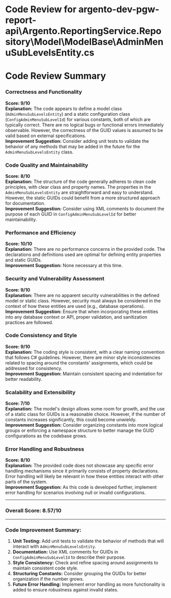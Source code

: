 # Code Review for argento-dev-pgw-report-api\Argento.ReportingService.Repository\Model\ModelBase\AdminMenuSubLevelsEntity.cs

# Code Review Summary

### Correctness and Functionality
**Score: 9/10**  
**Explanation:** The code appears to define a model class (`AdminMenuSubLevelsEntity`) and a static configuration class (`ConfigAdminMenuSubLevelId`) for various constants, both of which are typically correct. There are no logical bugs or functional errors immediately observable. However, the correctness of the GUID values is assumed to be valid based on external specifications.  
**Improvement Suggestion:** Consider adding unit tests to validate the behavior of any methods that may be added in the future for the `AdminMenuSubLevelsEntity` class.

### Code Quality and Maintainability
**Score: 8/10**  
**Explanation:** The structure of the code generally adheres to clean code principles, with clear class and property names. The properties in the `AdminMenuSubLevelsEntity` are straightforward and easy to understand. However, the static GUIDs could benefit from a more structured approach for documentation.  
**Improvement Suggestion:** Consider using XML comments to document the purpose of each GUID in `ConfigAdminMenuSubLevelId` for better maintainability.

### Performance and Efficiency
**Score: 10/10**  
**Explanation:** There are no performance concerns in the provided code. The declarations and definitions used are optimal for defining entity properties and static GUIDs.  
**Improvement Suggestion:** None necessary at this time.

### Security and Vulnerability Assessment
**Score: 9/10**  
**Explanation:** There are no apparent security vulnerabilities in the defined model or static class. However, security must always be considered in the context of how these entities are used (e.g., database operations).   
**Improvement Suggestion:** Ensure that when incorporating these entities into any database context or API, proper validation, and sanitization practices are followed.

### Code Consistency and Style
**Score: 9/10**  
**Explanation:** The coding style is consistent, with a clear naming convention that follows C# guidelines. However, there are minor style inconsistencies related to spacing around the constants' assignments, which could be addressed for consistency.  
**Improvement Suggestion:** Maintain consistent spacing and indentation for better readability.

### Scalability and Extensibility
**Score: 7/10**  
**Explanation:** The model's design allows some room for growth, and the use of a static class for GUIDs is a reasonable choice. However, if the number of constants increases significantly, this could become unwieldy.  
**Improvement Suggestion:** Consider organizing constants into more logical groups or enforcing a namespace structure to better manage the GUID configurations as the codebase grows.

### Error Handling and Robustness
**Score: 8/10**  
**Explanation:** The provided code does not showcase any specific error handling mechanisms since it primarily consists of property declarations. Error handling will likely be relevant in how these entities interact with other parts of the system.   
**Improvement Suggestion:** As this code is developed further, implement error handling for scenarios involving null or invalid configurations.

---

### Overall Score: 8.57/10

---

### Code Improvement Summary:
1. **Unit Testing:** Add unit tests to validate the behavior of methods that will interact with `AdminMenuSubLevelsEntity`.
2. **Documentation:** Use XML comments for GUIDs in `ConfigAdminMenuSubLevelId` to describe their purpose.
3. **Style Consistency:** Check and refine spacing around assignments to maintain consistent code style.
4. **Structuring Constants:** Consider grouping the GUIDs for better organization if the number grows.
5. **Future Error Handling:** Implement error handling as more functionality is added to ensure robustness against invalid states.